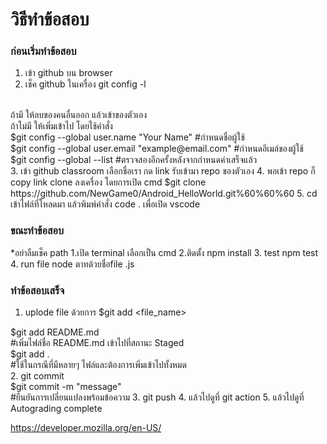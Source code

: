 <h1>วิธีทำข้อสอบ </h1>
<h3>ก่อนเริ่มทำข้อสอบ</h3>

1. เข้า github บน browser 
2. เช็ค github ในเครื่อง 
git config -l
<br>
   ถ้ามี ให้ลบของคนอื่นออก แล้วเข้าของตัวเอง<br>
   ถ้าไม่มี ให้เพิ่มเข้าไป โดยใช้คำสั่ง<br>
$git config --global user.name "Your Name"   
   #กำหนดชื่อผู้ใช้<br>
$git config --global user.email "example@email.com" 
 #กำหนดอีเมล์ของผู้ใช้<br>
$git config --global --list
 #ตรวจสองอีกครั้งหลังจากกำหนดค่าเสร็จแล้ว<br>
3. เข้า github classroom เลือกชื่อเรา กด link  รับเข้ามา repo ของตัวเอง
4. พอเข้า repo ก็ copy link clone ลงเครื่อง โดยการเปิด cmd 
$git clone https://github.com/NewGame0/Android_HelloWorld.git%60%60%60
5. cd เข้าไฟล์ที่โหลดมา แล้วพิมพ์คำสั่ง 
code .
 เพื่อเปิด vscode

<h3>ขณะทำข้อสอบ</h3>

*อย่าลืมเช็ค  path
1.เปิด terminal เลือกเป็น cmd
2.ติดตั้ง 
 npm install 
3. test 
 npm test 
4. run file 
 node ตาทด้วยชื่อfile .js

<h3>ทำข้อสอบเสร็จ</h3>

1. uplode file ด้วยการ
 $git add <file_name>

$git add README.md  
  #เพิ่มไฟล์ชื่อ README.md เข้าไปที่สถานะ Staged<br>
$git add .     
       #ใช้ในกรณีที่มีหลายๆ ไฟล์และต้องการเพิ่มเข้าไปทั้งหมด <br>
2. git commit<br>
$git commit -m "message"  
        #ยืนยันการเปลี่ยนแปลงพร้อมข้อความ
3. git push
4. แล้วไปดูที่ git action
5. แล้วไปดูที่ Autograding complete


 https://developer.mozilla.org/en-US/ 
